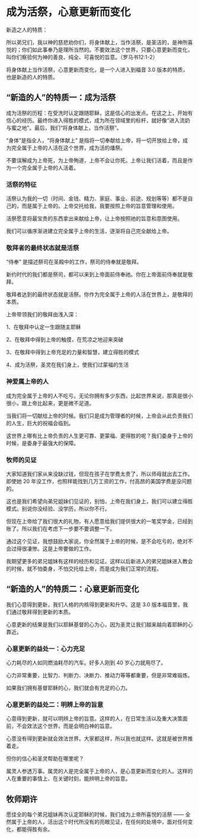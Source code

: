 # 成为活祭，心意更新而变化

新造之人的特质：

所以弟兄们，我以神的慈悲劝你们，将身体献上，当作活祭，是圣洁的，是神所喜悦的；你们如此事奉乃是理所当然的。不要效法这个世界，只要心意更新而变化，叫你们察验何为神的善良、纯全、可喜悦的旨意。（罗马书12:1-2）

将身体献上当作活祭，心意更新而变化，是一个人进入到福音 3.0 版本的特质，也是新造的人的特质。

## “新造的人”的特质一：成为活祭

成为活祭的历程：在受洗时认定跟随耶稣，这是信心的出发点。在这之上，开始有信心的经历。最终你进入得胜的模式，成为所在领域里的标杆，就好像“进入流奶与蜜之地”。最后，我们“将身体献上，当作活祭”。

 “身体”是指全人，“将身体献上” 是指将一切奉献给上帝，将一切开放给上帝，成为完全属于上帝的人活在这个世界，成为活的燔祭。

不要误解成为上帝死，为上帝殉道，上帝不会让你死。上帝让我们活着，而且是作为一个完全属于上帝的人活着。

### 活祭的特征

活祭认为我的一切（时间、金钱、精力、家庭、事业、前途、规划等等）都不是自己的，而是属于上帝的。上帝交托给我，我要按照上帝的旨意管理和使用。

活祭愿意将最宝贵的东西拿出来献给上帝，让上帝按照祂的旨意和意图使用。

我们可以循序渐进建立完全属于上帝的生活，逐渐将自己完全献给上帝。

### 敬拜者的最终状态就是活祭

“侍奉” 是描述祭司在圣殿中的工作，祭司的侍奉就是敬拜。

新约时代的我们都是祭司，都可以来到上帝面前侍奉祂。你在上帝面前侍奉就是敬拜。

敬拜者达到的最终状态就是活祭。你作为完全属于上帝的人活在世界上，是敬拜的本质。

上帝带领我们的敬拜由浅入深：

1、在敬拜中认定一生跟随主耶稣

2、在敬拜中得到上帝的触摸，在荒凉之地迎来突破

3、在敬拜中得到上帝充足的力量和智慧，建立得胜的模式

4、成为活祭，圣灵在我们身上，使我们过蒙福的生活

### 神爱属上帝的人

成为完全属于上帝的人不吃亏。无论你拥有多少东西，比起世界来说，那真是很小很小，跟上帝比起来，更是微不足道。

当我们将一切献给上帝的时候。我们只是成为管理者的时候，上帝会从此负责我们的人生，巨大的祝福会临到。

这世界上哪有比上帝负责的人生更可靠、更蒙福、更得胜的呢？我们委身于上帝的时候，是委身于最强大的保障。

### 牧师的见证

大家知道我们家从来没缺过钱，但现在孩子在学费太贵了，所以师母就出去工作。即使她 20 年没工作，也照样能找到几万工资的工作，付高昂的美国学费是没问题的。

这也是我们希望向弟兄姐妹们见证的，别怕，上帝在我们身上，我们可以建立得胜模式。别说你没经验、没学历，所以你不行。

但现在上帝给了我们很大的礼物，有人愿意给我们提供很大的一笔奖学金，已经到账了。所以我们在考虑下一步要不要调整一下。

通过这个见证，我想鼓励大家说，你全然属于上帝的时候，是不会吃亏的，绝对不会过得很凄惨。这是上帝要做的工作。

我期望更多的弟兄姐妹有这样的经历和见证。这样以后新进入的弟兄姐妹进入教会的时候，就不怕委身，不怕交托给上帝，而是成为我们正常的流程。

## “新造的人”的特质二：心意更新而变化

我们心意得到更新，我们人格的内核得到更新和升华。这是 3.0 版本福音里，我们通过敬拜得到更新的本质。

心意更新的结果是我们以耶稣基督的心为心，因为圣灵让我们越来越向着耶稣的心靠近。

### 心意更新的益处一：心力充足

心力耗尽的人如同燃油耗尽的汽车。好多人刚到 40 岁心力就用尽了。

心力非常重要，比智力、判断力、决断力、推动力等等都重要，但是非常难锻炼。

如果我们拥有基督耶稣的心，我们就会有充足的心力。

### 心意更新的益处二：明辨上帝的旨意

心意得到更新，就可以明辨上帝的旨意。这样的人，在日常生活以及重大决策面前，不会效法这个世界，而是会明白神的旨意。

心意没有得到更新就会效法世界。大家都这样，所以我也就这样。这就是被世界推着走。

但你的信心和圣灵帮助在哪里呢？

属灵人参透万事。属灵的人是完全属于上帝的人，是心意更新而变化的人。这样的人在重要的事情上、在关键时刻，能辨明上帝的旨意。

## 牧师期许

愿佳全的每个弟兄姐妹再次认定耶稣的时候，我们成为上帝所喜悦的活祭 —— 全然属于上帝的人，活出这个时代所没有的亮眼见证，在任何的处境中，面对任何变化，都能得胜有余。
